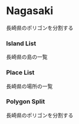 Nagasaki
===============

長崎県のポリゴンを分割する

### Island List

長崎県の島の一覧

### Place List

長崎県の場所の一覧

### Polygon Split

長崎県のポリゴンを分割する
